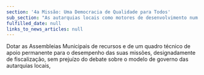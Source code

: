 ```yaml
---
section: '4a Missão: Uma Democracia de Qualidade para Todos'
sub_section: "As autarquias locais como motores de desenvolvimento num país descentralizado"
fulfilled_date: null
links_to_news_articles: null
---
```


Dotar as Assembleias Municipais de recursos e de um quadro técnico de apoio permanente para o desempenho das suas missões, designadamente de fiscalização, sem prejuízo do debate sobre o modelo de governo das autarquias locais,